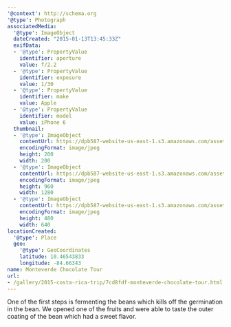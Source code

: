 ```yaml
---
'@context': http://schema.org
'@type': Photograph
associatedMedia:
  '@type': ImageObject
  dateCreated: "2015-01-13T13:45:33Z"
  exifData:
  - '@type': PropertyValue
    identifier: aperture
    value: f/2.2
  - '@type': PropertyValue
    identifier: exposure
    value: 1/30
  - '@type': PropertyValue
    identifier: make
    value: Apple
  - '@type': PropertyValue
    identifier: model
    value: iPhone 6
  thumbnail:
  - '@type': ImageObject
    contentUrl: https://dpb587-website-us-east-1.s3.amazonaws.com/asset/gallery/2015-costa-rica-trip/7cd8fdf-monteverde-chocolate-tour~200x200.jpg
    encodingFormat: image/jpeg
    height: 200
    width: 200
  - '@type': ImageObject
    contentUrl: https://dpb587-website-us-east-1.s3.amazonaws.com/asset/gallery/2015-costa-rica-trip/7cd8fdf-monteverde-chocolate-tour~1280.jpg
    encodingFormat: image/jpeg
    height: 960
    width: 1280
  - '@type': ImageObject
    contentUrl: https://dpb587-website-us-east-1.s3.amazonaws.com/asset/gallery/2015-costa-rica-trip/7cd8fdf-monteverde-chocolate-tour~640w.jpg
    encodingFormat: image/jpeg
    height: 480
    width: 640
locationCreated:
  '@type': Place
  geo:
    '@type': GeoCoordinates
    latitude: 10.46543833
    longitude: -84.66343
name: Monteverde Chocolate Tour
url:
- /gallery/2015-costa-rica-trip/7cd8fdf-monteverde-chocolate-tour.html
---
```


One of the first steps is fermenting the beans which kills off the germination in the bean. We opened one of the fruits and were able to taste the outer coating of the bean which had a sweet flavor.
